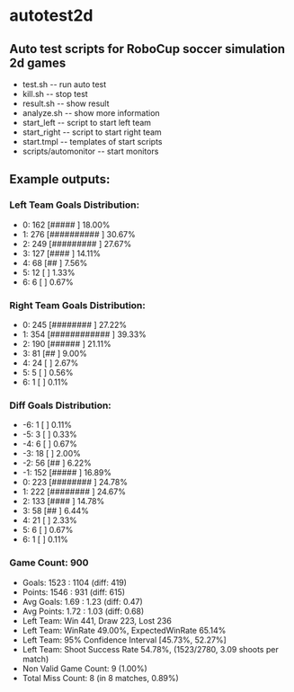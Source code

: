 # autotest2d
## Auto test scripts for RoboCup soccer simulation 2d games 

* test.sh -- run auto test
* kill.sh -- stop test
* result.sh -- show result
* analyze.sh -- show more information
* start\_left -- script to start left team
* start\_right -- script to start right team
* start.tmpl -- templates of start scripts
* scripts/automonitor -- start monitors

## Example outputs:
### Left Team Goals Distribution:
*   0:   162 \[#####                            \] 18.00%
*   1:   276 \[##########                       \] 30.67%
*   2:   249 \[#########                        \] 27.67%
*   3:   127 \[####                             \] 14.11%
*   4:    68 \[##                               \]  7.56%
*   5:    12 \[                                 \]  1.33%
*   6:     6 \[                                 \]  0.67%

### Right Team Goals Distribution:
*   0:   245 \[########                         \] 27.22%
*   1:   354 \[############                     \] 39.33%
*   2:   190 \[######                           \] 21.11%
*   3:    81 \[##                               \]  9.00%
*   4:    24 \[                                 \]  2.67%
*   5:     5 \[                                 \]  0.56%
*   6:     1 \[                                 \]  0.11%

### Diff Goals Distribution:
*  -6:     1 \[                                 \]  0.11%
*  -5:     3 \[                                 \]  0.33%
*  -4:     6 \[                                 \]  0.67%
*  -3:    18 \[                                 \]  2.00%
*  -2:    56 \[##                               \]  6.22%
*  -1:   152 \[#####                            \] 16.89%
*   0:   223 \[########                         \] 24.78%
*   1:   222 \[########                         \] 24.67%
*   2:   133 \[####                             \] 14.78%
*   3:    58 \[##                               \]  6.44%
*   4:    21 \[                                 \]  2.33%
*   5:     6 \[                                 \]  0.67%
*   6:     1 \[                                 \]  0.11%

### Game Count: 900
* Goals: 1523 : 1104 (diff: 419)
* Points: 1546 : 931 (diff: 615)
* Avg Goals: 1.69 : 1.23 (diff: 0.47)
* Avg Points: 1.72 : 1.03 (diff: 0.68)
* Left Team: Win 441, Draw 223, Lost 236
* Left Team: WinRate 49.00%, ExpectedWinRate 65.14%
* Left Team: 95% Confidence Interval \[45.73%, 52.27%\]
* Left Team: Shoot Success Rate 54.78%, (1523/2780, 3.09 shoots per match)
* Non Valid Game Count: 9 (1.00%)
* Total Miss Count: 8 (in 8 matches, 0.89%)

